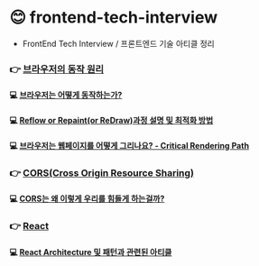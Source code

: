# 😊 frontend-tech-interview
- FrontEnd Tech Interview / 프론트엔드 기술 아티클 정리

### 👉 [브라우저의 동작 원리](https://github.com/saseungmin/frontend-tech-interview/tree/main/%EB%B8%8C%EB%9D%BC%EC%9A%B0%EC%A0%80%EC%9D%98%20%EB%8F%99%EC%9E%91%20%EC%9B%90%EB%A6%AC)

#### 💻 [브라우저는 어떻게 동작하는가?](https://github.com/saseungmin/frontend-tech-interview/blob/main/%EB%B8%8C%EB%9D%BC%EC%9A%B0%EC%A0%80%EC%9D%98%20%EB%8F%99%EC%9E%91%20%EC%9B%90%EB%A6%AC/%EB%B8%8C%EB%9D%BC%EC%9A%B0%EC%A0%80%EB%8A%94_%EC%96%B4%EB%96%BB%EA%B2%8C_%EB%8F%99%EC%9E%91%ED%95%98%EB%8A%94%EA%B0%80.md)

#### 💻 [Reflow or Repaint(or ReDraw)과정 설명 및 최적화 방법](https://github.com/saseungmin/frontend-tech-interview/blob/main/%EB%B8%8C%EB%9D%BC%EC%9A%B0%EC%A0%80%EC%9D%98%20%EB%8F%99%EC%9E%91%20%EC%9B%90%EB%A6%AC/reflow_repaint.md)

#### 💻 [브라우저는 웹페이지를 어떻게 그리나요? - Critical Rendering Path](https://github.com/saseungmin/frontend-tech-interview/blob/main/%EB%B8%8C%EB%9D%BC%EC%9A%B0%EC%A0%80%EC%9D%98%20%EB%8F%99%EC%9E%91%20%EC%9B%90%EB%A6%AC/critical_rendering_path.md)

### 👉 [CORS(Cross Origin Resource Sharing)](https://github.com/saseungmin/frontend-tech-interview/tree/main/cors)

#### 💻 [CORS는 왜 이렇게 우리를 힘들게 하는걸까?](https://github.com/saseungmin/frontend-tech-interview/blob/main/cors/cors%EB%8A%94_%EC%99%9C_%EC%9D%B4%EB%A0%87%EA%B2%8C_%EC%9A%B0%EB%A6%AC%EB%A5%BC_%ED%9E%98%EB%93%A4%EA%B2%8C_%ED%95%98%EB%8A%94%EA%B1%B8%EA%B9%8C.md)

### 👉 [React](https://github.com/saseungmin/frontend-tech-interview/tree/main/react)

#### 💻 [React Architecture 및 패턴과 관련된 아티클](https://github.com/saseungmin/frontend-tech-interview/tree/main/react/React%20Clean%20Architecture)

